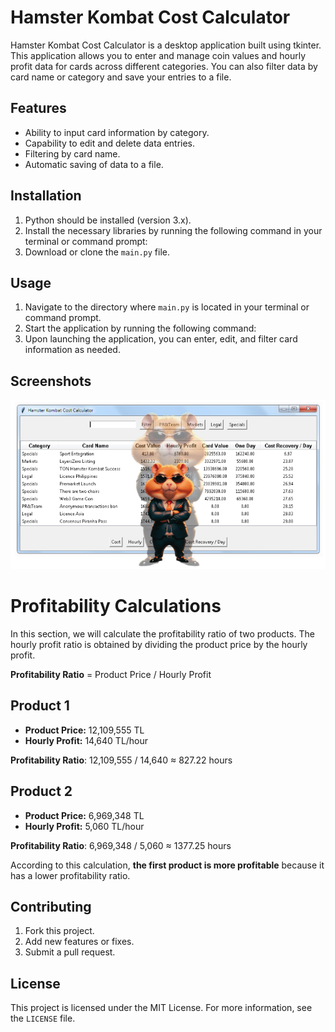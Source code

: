 # Hamster Kombat Cost Calculator

Hamster Kombat Cost Calculator is a desktop application built using tkinter. This application allows you to enter and manage coin values and hourly profit data for cards across different categories. You can also filter data by card name or category and save your entries to a file.

## Features

- Ability to input card information by category.
- Capability to edit and delete data entries.
- Filtering by card name.
- Automatic saving of data to a file.

## Installation

1. Python should be installed (version 3.x).
2. Install the necessary libraries by running the following command in your terminal or command prompt:
3. Download or clone the `main.py` file.

## Usage

1. Navigate to the directory where `main.py` is located in your terminal or command prompt.
2. Start the application by running the following command:
3. Upon launching the application, you can enter, edit, and filter card information as needed.

## Screenshots

![Application Screenshot](hamsterCombats.png)


# Profitability Calculations

In this section, we will calculate the profitability ratio of two products. The hourly profit ratio is obtained by dividing the product price by the hourly profit.

**Profitability Ratio** = Product Price / Hourly Profit

## Product 1

- **Product Price:** 12,109,555 TL
- **Hourly Profit:** 14,640 TL/hour

**Profitability Ratio**: 12,109,555 / 14,640 ≈ 827.22 hours

## Product 2

- **Product Price:** 6,969,348 TL
- **Hourly Profit:** 5,060 TL/hour

**Profitability Ratio**: 6,969,348 / 5,060 ≈ 1377.25 hours

According to this calculation, **the first product is more profitable** because it has a lower profitability ratio.


## Contributing

1. Fork this project.
2. Add new features or fixes.
3. Submit a pull request.

## License

This project is licensed under the MIT License. For more information, see the `LICENSE` file.
